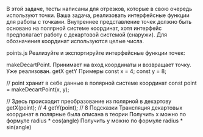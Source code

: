 В этой задаче, тесты написаны для отрезков, которые в свою очередь используют точки. Ваша задача, реализовать интерфейсные функции для работы с точками. Внутреннее представление точек должно быть основано на полярной системе координат, хотя интерфейс предполагает работу с декартовой системой (снаружи). Для обозначения координат используются целые числа.

points.js
Реализуйте и экспортируйте интерфейсные функции точек:

makeDecartPoint. Принимает на вход координаты и возвращает точку. Уже реализован.
getX
getY
Примеры
const x = 4;
const y = 8;

// point хранит в себе данные в полярной системе координат
const point = makeDecartPoint(x, y);

// Здесь происходит преобразование из полярной в декартову
getX(point); // 4
getY(point); // 8
Подсказки
Трансляция декартовых координат в полярные была описана в теории
Получить x можно по формуле radius * cos(angle)
Получить y можно по формуле radius * sin(angle)